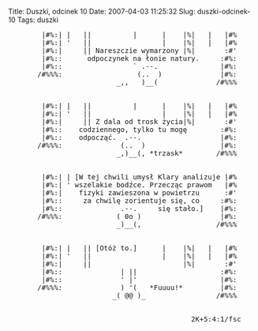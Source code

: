 Title: Duszki, odcinek 10
Date: 2007-04-03 11:25:32
Slug: duszki-odcinek-10
Tags: duszki

<pre>
        |#%:| |   ||          |      |    |%|   |   |#%
        |#%:| '   ||                 |    |%|   |   |#%
        |#%:|     || Nareszczie wymarzony |%|       :#'
        |#%::      odpoczynek na łonie natury.     :#%:
        |#%::                 ` .--.               |#%:
       /#%%%:                  (..  )              |#%:
                          _,,   )__(              /#%%%


        |#%:| |   ||          |      |    |%|   |   |#%
        |#%:| '   ||                 |    |%|   |   |#%
        |#%:|     || Z dala od trosk życia|%|       :#'
        |#%::    codziennego, tylko tu mogę        :#%:
        |#%::    odpocząć.  .--.                   |#%:
       /#%%%:              (..  )                  |#%:
                          _,)__(, *trzask*        /#%%%


        |#%:| | [W tej chwili umysł Klary analizuje |#%
        |#%:| ' wszelakie bodźce. Przecząc prawom   |#%
        |#%:|    fizyki zawieszona w powietrzu      :#'
        |#%::     za chwilę zorientuje się, co     :#%:
        |#%::              .--.     się stało.]    |#%:
       /#%%%:             ( 0o )                   |#%:
                          _)__(,                  /#%%%


        |#%:| |   || [Otóż to.]      |    |%|   |   |#%
        |#%:| '   ||                 |    |%|   |   |#%
        |#%:|     ||                      |%|       :#'
        |#%::              | ||                    :#%:
        |#%::              ' |'                    |#%:
       /#%%%:              ) '(   *Fuuuu!*         |#%:
                         _( @@ )_                 /#%%%


                                            2K+5:4:1/fsc
</pre>
